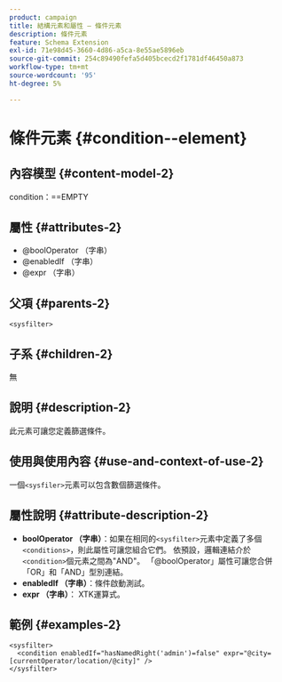 ```yaml
---
product: campaign
title: 結構元素和屬性 — 條件元素
description: 條件元素
feature: Schema Extension
exl-id: 71e98d45-3660-4d86-a5ca-8e55ae5896eb
source-git-commit: 254c89490fefa5d405bcecd2f1781df46450a873
workflow-type: tm+mt
source-wordcount: '95'
ht-degree: 5%

---
```


# 條件元素 {#condition--element}


## 內容模型 {#content-model-2}

condition：==EMPTY

## 屬性 {#attributes-2}

* @boolOperator （字串）
* @enabledIf （字串）
* @expr （字串）

## 父項 {#parents-2}

`<sysfilter>`

## 子系 {#children-2}

無

## 說明 {#description-2}

此元素可讓您定義篩選條件。

## 使用與使用內容 {#use-and-context-of-use-2}

一個`<sysfiler>`元素可以包含數個篩選條件。

## 屬性說明 {#attribute-description-2}

* **boolOperator （字串）**：如果在相同的`<sysfilter>`元素中定義了多個`<conditions>`，則此屬性可讓您組合它們。 依預設，邏輯連結介於`<condition>`個元素之間為&quot;AND&quot;。 「@boolOperator」屬性可讓您合併「OR」和「AND」型別連結。
* **enabledIf （字串）**：條件啟動測試。
* **expr （字串）**： XTK運算式。

## 範例 {#examples-2}

```
<sysfilter>
  <condition enabledIf="hasNamedRight('admin')=false" expr="@city=[currentOperator/location/@city]" />
</sysfilter>
```
